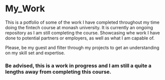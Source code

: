 # My_Work


This is a potfolio of some of the work I have completed throughout my time doing the fintech course at monash university. It is currently an ongoing repository as I am still completing the course. Showcasing whe work I have done to potential partners or employers, as well as what I am capable of.

Please, be my guest and filter through my projects to get an understanding on my skill set and expertise.

### Be advised, this is a work in progress and I am still a quite a lengths away from completing this course.
